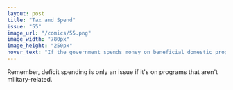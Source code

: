 ```yaml
---
layout: post
title: "Tax and Spend"
issue: "55"
image_url: "/comics/55.png"
image_width: "780px"
image_height: "250px"
hover_text: "If the government spends money on beneficial domestic programs, the terrorists WIN."
---
```

Remember, deficit spending is only an issue if it's on programs that aren't military-related.
